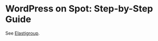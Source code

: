 <meta name="robots" content="noindex">

# WordPress on Spot: Step-by-Step Guide

See [Elastigroup](elastigroup/features/).
